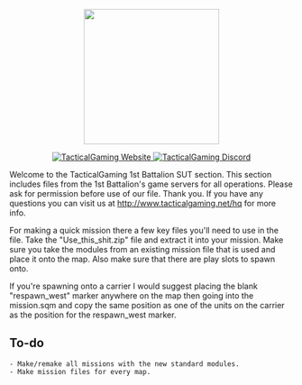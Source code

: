 ﻿<p align="center">
  <a href="http://www.tacticalgaming.net/hq/topic/106714-everest-platoon-discussion-and-news-channel/">
    <img src="https://i.imgur.com/IQRXLsJ.png" width="240">
  </a>
</p>

<p align="center">
  <a href="http://www.tacticalgaming.net/hq">
      <img src="https://img.shields.io/website-up-down-green-red/http/shields.io.svg?label=TacticalGaming" alt="TacticalGaming Website">
  </a>
  <a href="https://discord.gg/fny5MwP">
      <img src="https://img.shields.io/discord/194642877501014016.svg" alt="TacticalGaming Discord">
  </a>
</p>

Welcome to the TacticalGaming 1st Battalion SUT section. This section includes files from the 1st Battalion's game servers for all operations. Please ask for permission before use of our file. Thank you.
If you have any questions you can visit us at http://www.tacticalgaming.net/hq for more info.

For making a quick mission there a few key files you'll need to use in the file. Take the "Use_this_shit.zip" file and extract it into your mission. Make sure you take the modules from an existing mission file that is used and place it onto the map. Also make sure that there are play slots to spawn onto.

If you're spawning onto a carrier I would suggest placing the blank "respawn_west" marker anywhere on the map then going into the mission.sqm and copy the same position as one of the units on the carrier as the position for the respawn_west marker.

## To-do
    - Make/remake all missions with the new standard modules.
    - Make mission files for every map.
